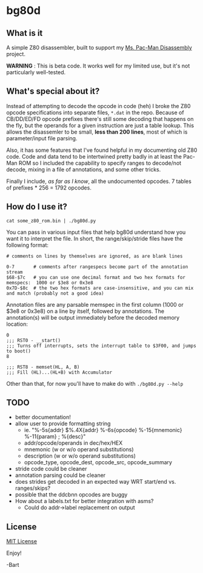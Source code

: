 # bg80d

## What is it

A simple Z80 disassembler, built to support my [Ms. Pac-Man Disassembly](http://bartgrantham.com/projects/ms-pacman-disassembly/) project.

**WARNING** : This is beta code.  It works well for my limited use, but it's not particularly well-tested.

## What's special about it?

Instead of attempting to decode the opcode in code (heh) I broke the Z80 opcode specifications into separate files, `*.dat` in the repo.  Because of CB/DD/ED/FD opcode prefixes there's still some decoding that happens on the fly, but the operands for a given instruction are just a table lookup.  This allows the disassemler to be small, **less than 200 lines**, most of which is parameter/input file parsing.

Also, it has some features that I've found helpful in my documenting old Z80 code.  Code and data tend to be intertwined pretty badly in at least the Pac-Man ROM so I included the capability to specify ranges to decode/not decode, mixing in a file of annotations, and some other tricks.

Finally I include, _as far as I know_, all the undocumented opcodes.  7 tables of prefixes * 256 = 1792 opcodes.

## How do I use it?

`cat some_z80_rom.bin | ./bg80d.py`

You can pass in various input files that help bg80d understand how you want it to interpret the file.  In short, the range/skip/stride files have the following format:
```
# comments on lines by themselves are ignored, as are blank lines

0-7       # comments after rangespecs become part of the annotation stream
$68-$7c   # you can use one decimal format and two hex formats for memspecs:  1000 or $3e8 or 0x3e8
0x7D-$8c  # the two hex formats are case-insensitive, and you can mix and match (probably not a good idea)
```

Annotation files are any parsable memspec in the first column (1000 or $3e8 or 0x3e8) on a line by itself, followed by annotations.  The annotation(s) will be output immediately before the decoded memory location:
```
0
;;; RST0 - __start()
;;; Turns off interrupts, sets the interrupt table to $3F00, and jumps to boot()
8

;;; RST8 - memset(HL, A, B)
;;; Fill (HL)...(HL+B) with Accumulator
```

Other than that, for now you'll have to make do with `./bg80d.py --help`


## TODO

* better documentation!
* allow user to provide formatting string
  * ie. "%-5s{addr} $%.4X{addr}   %-6s{opcode} %-15{mnemonic} %-11{param} ;  %{desc}"
  * addr/opcode/operands in dec/hex/HEX
  * mnemonic (w or w/o operand substitutions)
  * description (w or w/o operand substitutions)
  * opcode_type, opcode_dest, opcode_src, opcode_summary 
* stride code could be cleaner
* annotation parsing could be cleaner
* does strides get decoded in an expected way WRT start/end vs. ranges/skips?
* possible that the ddcbnn opcodes are buggy
* How about a labels.txt for better integration with asms?
  * Could do addr->label replacement on output


## License

[MIT License](http://www.opensource.org/licenses/mit-license.php)


Enjoy!

-Bart
